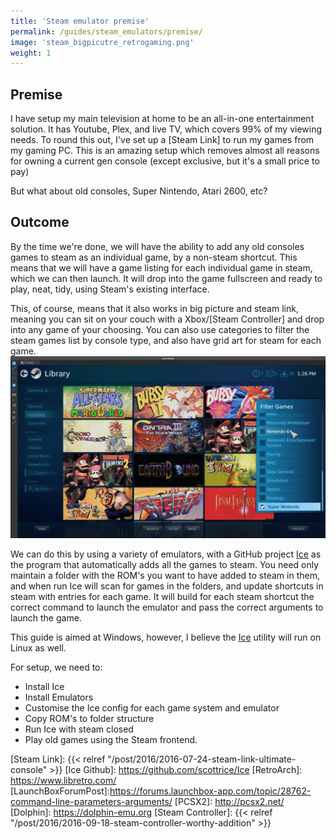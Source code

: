 ```yaml
---
title: 'Steam emulator premise'
permalink: /guides/steam_emulators/premise/
image: 'steam_bigpicutre_retrogaming.png'
weight: 1
---
```


## Premise

I have setup my main television at home to be an all-in-one entertainment solution. It has Youtube, Plex, and live TV, which covers 99% of my viewing needs.
To round this out, I've set up a [Steam Link] to run my games from my gaming PC. This is an amazing setup which removes almost all reasons for owning a current gen console (except exclusive, but it's a small price to pay)

But what about old consoles, Super Nintendo, Atari 2600, etc?

## Outcome

By the time we're done, we will have the ability to add any old consoles games to steam as an individual game, by a non-steam shortcut. This means that we will have a game listing for each individual game in steam, which we can then launch. It will drop into the game fullscreen and ready to play, neat, tidy, using Steam's existing interface.

This, of course, means that it also works in big picture and steam link, meaning you can sit on your couch with a Xbox/[Steam Controller] and drop into any game of your choosing. You can also use categories to filter the steam games list by console type, and also have grid art for steam for each game.
![Steam Big Picture list with many super nintendo games](steam_bigpicutre_retrogaming.png)

We can do this by using a variety of emulators, with a GitHub project [Ice] as the program that automatically adds all the games to steam. You need only maintain a folder with the ROM's you want to have added to steam in them, and when run Ice will scan for games in the folders, and update shortcuts in steam with entries for each game. It will build for each steam shortcut the correct command to launch the emulator and pass the correct arguments to launch the game.

This guide is aimed at Windows, however, I believe the [Ice] utility will run on Linux as well.

For setup, we need to:

- Install Ice
- Install Emulators
- Customise the Ice config for each game system and emulator
- Copy ROM's to folder structure
- Run Ice with steam closed
- Play old games using the Steam frontend.

[Ice]: http://scottrice.github.io/Ice/

[Steam Link]: {{< relref "/post/2016/2016-07-24-steam-link-ultimate-console" >}}
[Ice Github]: https://github.com/scottrice/Ice
[RetroArch]: https://www.libretro.com/
[LaunchBoxForumPost]:https://forums.launchbox-app.com/topic/28762-command-line-parameters-arguments/
[PCSX2]: http://pcsx2.net/
[Dolphin]: https://dolphin-emu.org
[Steam Controller]: {{< relref "/post/2016/2016-09-18-steam-controller-worthy-addition" >}}
